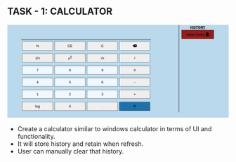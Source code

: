 ## TASK - 1: CALCULATOR

![Calculator_Screenshot](https://github.com/bhavy-wot/task_1_calculator/blob/master/Screenshot.png)

- Create a calculator similar to windows calculator in terms of UI and functionality.
- It will store history and retain when refresh.
- User can manually clear that history.
